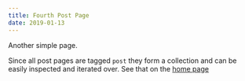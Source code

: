```yaml
---
title: Fourth Post Page
date: 2019-01-13
---
```


Another simple page.

Since all post pages are tagged `post` they form a collection and can be easily inspected and iterated over. See that on the [home page](/)
